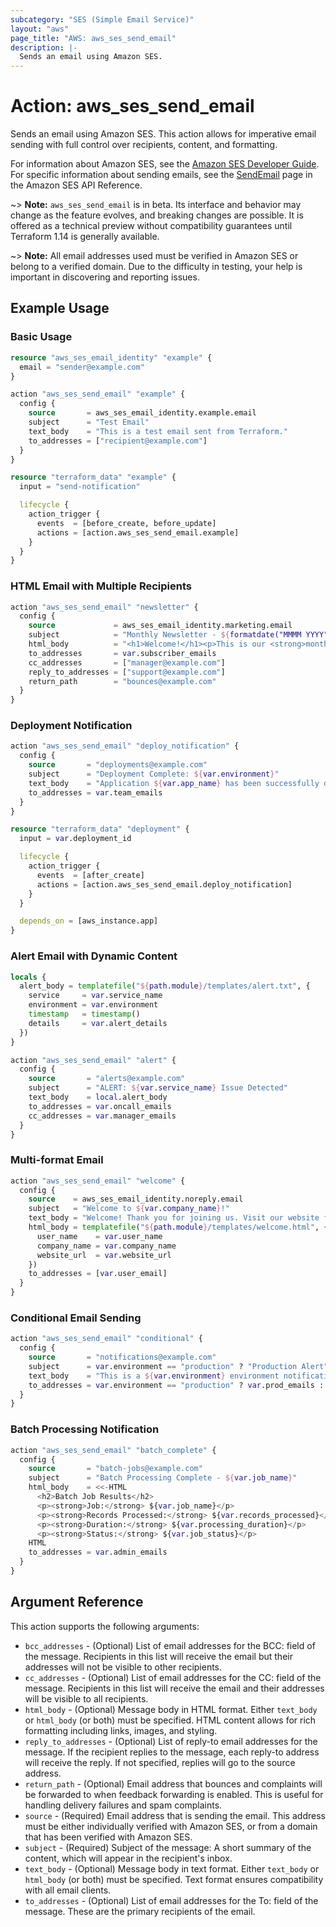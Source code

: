 ```yaml
---
subcategory: "SES (Simple Email Service)"
layout: "aws"
page_title: "AWS: aws_ses_send_email"
description: |-
  Sends an email using Amazon SES.
---
```


# Action: aws_ses_send_email

Sends an email using Amazon SES. This action allows for imperative email sending with full control over recipients, content, and formatting.

For information about Amazon SES, see the [Amazon SES Developer Guide](https://docs.aws.amazon.com/ses/latest/dg/). For specific information about sending emails, see the [SendEmail](https://docs.aws.amazon.com/ses/latest/APIReference/API_SendEmail.html) page in the Amazon SES API Reference.

~> **Note:** `aws_ses_send_email` is in beta. Its interface and behavior may change as the feature evolves, and breaking changes are possible. It is offered as a technical preview without compatibility guarantees until Terraform 1.14 is generally available.

~> **Note:** All email addresses used must be verified in Amazon SES or belong to a verified domain. Due to the difficulty in testing, your help is important in discovering and reporting issues.

## Example Usage

### Basic Usage

```terraform
resource "aws_ses_email_identity" "example" {
  email = "sender@example.com"
}

action "aws_ses_send_email" "example" {
  config {
    source       = aws_ses_email_identity.example.email
    subject      = "Test Email"
    text_body    = "This is a test email sent from Terraform."
    to_addresses = ["recipient@example.com"]
  }
}

resource "terraform_data" "example" {
  input = "send-notification"

  lifecycle {
    action_trigger {
      events  = [before_create, before_update]
      actions = [action.aws_ses_send_email.example]
    }
  }
}
```

### HTML Email with Multiple Recipients

```terraform
action "aws_ses_send_email" "newsletter" {
  config {
    source             = aws_ses_email_identity.marketing.email
    subject            = "Monthly Newsletter - ${formatdate("MMMM YYYY", timestamp())}"
    html_body          = "<h1>Welcome!</h1><p>This is our <strong>monthly newsletter</strong>.</p>"
    to_addresses       = var.subscriber_emails
    cc_addresses       = ["manager@example.com"]
    reply_to_addresses = ["support@example.com"]
    return_path        = "bounces@example.com"
  }
}
```

### Deployment Notification

```terraform
action "aws_ses_send_email" "deploy_notification" {
  config {
    source       = "deployments@example.com"
    subject      = "Deployment Complete: ${var.environment}"
    text_body    = "Application ${var.app_name} has been successfully deployed to ${var.environment}."
    to_addresses = var.team_emails
  }
}

resource "terraform_data" "deployment" {
  input = var.deployment_id

  lifecycle {
    action_trigger {
      events  = [after_create]
      actions = [action.aws_ses_send_email.deploy_notification]
    }
  }

  depends_on = [aws_instance.app]
}
```

### Alert Email with Dynamic Content

```terraform
locals {
  alert_body = templatefile("${path.module}/templates/alert.txt", {
    service     = var.service_name
    environment = var.environment
    timestamp   = timestamp()
    details     = var.alert_details
  })
}

action "aws_ses_send_email" "alert" {
  config {
    source       = "alerts@example.com"
    subject      = "ALERT: ${var.service_name} Issue Detected"
    text_body    = local.alert_body
    to_addresses = var.oncall_emails
    cc_addresses = var.manager_emails
  }
}
```

### Multi-format Email

```terraform
action "aws_ses_send_email" "welcome" {
  config {
    source    = aws_ses_email_identity.noreply.email
    subject   = "Welcome to ${var.company_name}!"
    text_body = "Welcome! Thank you for joining us. Visit our website for more information."
    html_body = templatefile("${path.module}/templates/welcome.html", {
      user_name    = var.user_name
      company_name = var.company_name
      website_url  = var.website_url
    })
    to_addresses = [var.user_email]
  }
}
```

### Conditional Email Sending

```terraform
action "aws_ses_send_email" "conditional" {
  config {
    source       = "notifications@example.com"
    subject      = var.environment == "production" ? "Production Alert" : "Test Alert"
    text_body    = "This is a ${var.environment} environment notification."
    to_addresses = var.environment == "production" ? var.prod_emails : var.dev_emails
  }
}
```

### Batch Processing Notification

```terraform
action "aws_ses_send_email" "batch_complete" {
  config {
    source       = "batch-jobs@example.com"
    subject      = "Batch Processing Complete - ${var.job_name}"
    html_body    = <<-HTML
      <h2>Batch Job Results</h2>
      <p><strong>Job:</strong> ${var.job_name}</p>
      <p><strong>Records Processed:</strong> ${var.records_processed}</p>
      <p><strong>Duration:</strong> ${var.processing_duration}</p>
      <p><strong>Status:</strong> ${var.job_status}</p>
    HTML
    to_addresses = var.admin_emails
  }
}
```

## Argument Reference

This action supports the following arguments:

* `bcc_addresses` - (Optional) List of email addresses for the BCC: field of the message. Recipients in this list will receive the email but their addresses will not be visible to other recipients.
* `cc_addresses` - (Optional) List of email addresses for the CC: field of the message. Recipients in this list will receive the email and their addresses will be visible to all recipients.
* `html_body` - (Optional) Message body in HTML format. Either `text_body` or `html_body` (or both) must be specified. HTML content allows for rich formatting including links, images, and styling.
* `reply_to_addresses` - (Optional) List of reply-to email addresses for the message. If the recipient replies to the message, each reply-to address will receive the reply. If not specified, replies will go to the source address.
* `return_path` - (Optional) Email address that bounces and complaints will be forwarded to when feedback forwarding is enabled. This is useful for handling delivery failures and spam complaints.
* `source` - (Required) Email address that is sending the email. This address must be either individually verified with Amazon SES, or from a domain that has been verified with Amazon SES.
* `subject` - (Required) Subject of the message: A short summary of the content, which will appear in the recipient's inbox.
* `text_body` - (Optional) Message body in text format. Either `text_body` or `html_body` (or both) must be specified. Text format ensures compatibility with all email clients.
* `to_addresses` - (Optional) List of email addresses for the To: field of the message. These are the primary recipients of the email.
